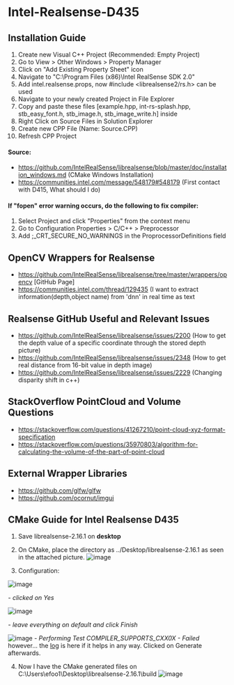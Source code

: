 # Intel-Realsense-D435

## Installation Guide
1. Create new Visual C++ Project (Recommended: Empty Project)
2. Go to View > Other Windows > Property Manager
3. Click on "Add Existing Property Sheet" icon
4. Navigate to "C:\Program Files (x86)\Intel RealSense SDK 2.0"
5. Add intel.realsense.props, now #include <librealsense2/rs.h> can be used
6. Navigate to your newly created Project in File Explorer
7. Copy and paste these files [example.hpp, int-rs-splash.hpp, stb_easy_font.h, stb_image.h, stb_image_write.h] inside
8. Right Click on Source Files in Solution Explorer
9. Create new CPP File (Name: Source.CPP)
10. Refresh CPP Project

#### Source: 
- https://github.com/IntelRealSense/librealsense/blob/master/doc/installation_windows.md (CMake Windows Installation)
- https://communities.intel.com/message/548179#548179 (First contact with D415, What should I do)

#### If "fopen" error warning occurs, do the following to fix compiler:
1. Select Project and click "Properties" from the context menu
2. Go to Configuration Properties > C/C++ > Preprocessor
3. Add ;_CRT_SECURE_NO_WARNINGS in the ProprocessorDefinitions field

## OpenCV Wrappers for Realsense
- https://github.com/IntelRealSense/librealsense/tree/master/wrappers/opencv [GitHub Page]
- https://communities.intel.com/thread/129435 (I want to extract information(depth,object name) from 'dnn' in real time as text
 
## Realsense GitHub Useful and Relevant Issues
- https://github.com/IntelRealSense/librealsense/issues/2200 (How to get the depth value of a specific coordinate through the stored depth picture)
- https://github.com/IntelRealSense/librealsense/issues/2348 (How to get real distance from 16-bit value in depth image)
- https://github.com/IntelRealSense/librealsense/issues/2229 (Changing disparity shift in c++)

## StackOverflow PointCloud and Volume Questions
- https://stackoverflow.com/questions/41267210/point-cloud-xyz-format-specification
- https://stackoverflow.com/questions/35970803/algorithm-for-calculating-the-volume-of-the-part-of-point-cloud

## External Wrapper Libraries
- https://github.com/glfw/glfw
- https://github.com/ocornut/imgui

## CMake Guide for Intel Realsense D435

1. Save librealsense-2.16.1 on **desktop**
2. On CMake, place the directory as ../Desktop/librealsense-2.16.1 as seen in the attached picture. 
![image](https://user-images.githubusercontent.com/21957042/46134155-d1ffd780-c274-11e8-8807-8b0fc5b6f02a.png)

3. Configuration:

![image](https://user-images.githubusercontent.com/21957042/46134460-81d54500-c275-11e8-91fc-72732a6c78e7.png)

_- clicked on Yes_

![image](https://user-images.githubusercontent.com/21957042/46134522-a7fae500-c275-11e8-9ed0-3125c4f489b5.png)

_- leave everything on default and click Finish_

![image](https://user-images.githubusercontent.com/21957042/46134627-f27c6180-c275-11e8-898d-9c5c11acf89f.png)
_- Performing Test COMPILER_SUPPORTS_CXX0X - Failed_ however... the [log](https://hastebin.com/cafamipata.sql) is here if it helps in any way. Clicked on Generate afterwards.


4. Now I have the CMake generated files on C:\Users\efoo1\Desktop\librealsense-2.16.1\build
![image](https://user-images.githubusercontent.com/21957042/46134824-60288d80-c276-11e8-999e-99a388eeadc0.png)
